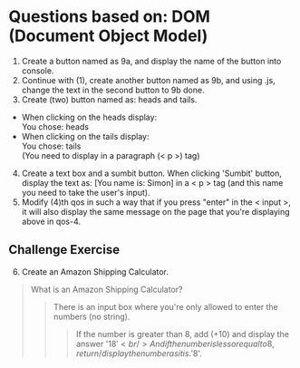 # Questions based on: DOM (Document Object Model) 
1. Create a button named as 9a, and display the name of the button into console. 
2. Continue with (1), create another button named as 9b, and using .js, change the text in the second button to 9b done.
3. Create (two) button named as: heads and tails. 
- When clicking on the heads display:<br />
You chose: heads
- When clicking on the tails display:<br />
You chose: tails <br />
(You need to display in a paragraph (< p >) tag)
4. Create a text box and a sumbit button. When clicking 'Sumbit' button, display the text as: [You name is: Simon] in a < p > tag (and this name you need to take the user's input).
5. Modify (4)th qos in such a way that if you press "enter" in the < input >, it will also display the same message on the page that you're displaying above in qos-4. 

## Challenge Exercise
6. Create an Amazon Shipping Calculator. 
> What is an Amazon Shipping Calculator? 
>> There is an input box where you're only allowed to enter the numbers (no string).
>>> If the number is greater than 8, add (+10) and display the answer '$18' <br />
>>> And if the number is less or equal to 8, return/display the number as it is. '$8'.
